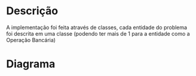 # Descrição

A implementação foi feita através de classes, cada entidade do problema foi descrita em uma classe \(podendo ter mais de 1 para a entidade como a Operação Bancária\)

# Diagrama



